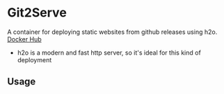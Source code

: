 # Git2Serve

A container for deploying static websites from github releases using h2o. [Docker Hub](https://hub.docker.com/r/connorhartley/git2serve/)

- h2o is a modern and fast http server, so it's ideal for this kind of deployment

## Usage
